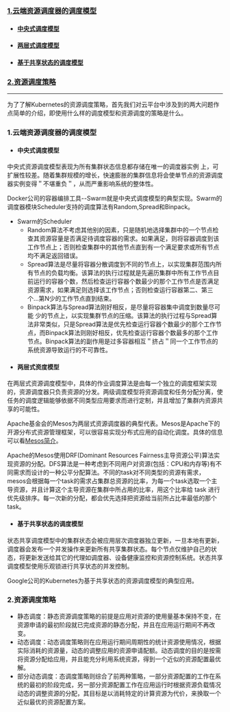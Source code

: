 ### [1.云端资源调度器的调度模型](#云端资源调度器的调度模型锚点)
- #### [中央式调度模型](#中央式调度模型锚点)
- #### [两层式调度模型](#两层式调度模型锚点)
- #### [基于共享状态的调度模型](#基于共享状态的调度模型锚点)
### [2.资源调度策略](#资源调度策略锚点)

---
为了了解Kubernetes的资源调度策略，首先我们对云平台中涉及到的两大问题作点简单的介绍，即使用什么样的调度模型和资源调度的策略是什么。

<span id="云端资源调度器的调度模型锚点"></span>
### 1.云端资源调度器的调度模型
<span id="中央式调度模型锚点"></span>
- #### 中央式调度模型

中央式资源调度模型表现为所有集群状态信息都存储在唯一的调度器实例
上，可扩展性较差。随着集群规模的增长，快速膨胀的集群信息将会使单节点的资源调度器实例变得＂不堪重负＂，从而严重影响系统的整体性。

Docker公司的容器编排工具--Swarm就是中央式调度模型的典型实现。Swarm的调度器模块Scheduler支持的调度算法有Random,Spread和Binpack。

- Swarm的Scheduler    
    - Random算法不考虑其他别的因素，只是随机地选择集群中的一个节点检查其资源容量是否满足待调度容器的需求。如果满足，则将容器调度到该工作节点上；否则检查集群中的其他节点直到有一个满足要求或所有节点均不满足返回错误。
    - Spread算法是尽量将容器分散调度到不同的节点上，以实现集群范围内所有节点的负载均衡。该算法的执行过程就是先遍历集群中所有工作节点目前运行的容器个数，然后检查运行容器个数最少的那个工作节点是否满足资源需求，如果满足则选择该工作节点；否则检查运行容器第二、第三个...第N少的工作节点直到结束。
    - Binpack算法与Spread算法刚好相反，是尽量将容器集中调度到数量尽可能
    少的节点上，以实现集群节点的压缩。该算法的执行过程与Spread算法非常类似，只是Spread算法是优先检查运行容器个数最少的那个工作节点，而Binpack算法则刚好相反，优先检查运行容器个数最多的那个工作节点。Binpack算法的副作用是过多容器相互＂挤占＂同一个工作节点的系统资源导致运行的不可靠性。

<span id="两层式调度模型锚点"></span>
- #### 两层式资度模型

在两层式资源调度模型中，具体的作业调度算法是由每一个独立的调度框架实现的，资源调度器只负责资源的分发。两级调度模型将资源调度和任务分配分离，使任务的调度逻辑能够依据不同类型应用要求而进行定制，并且增加了集群内资源共享的可能性。

Apache基金会的Mesos为两层式资源调度器的典型代表。Mesos是Apache下的开源分布式资源管理框架，可以很容易实现分布式应用的自动化调度。具体的信息可以看[Mesos简介](https://www.jianshu.com/p/cb211a1532be)。

Apache的Mesos使用DRF(Dominant Resources Fairness主导资源公平)算法实现资源的分配。DFS算法是一种考虑到不同用户对资源(包括：CPU和内存等)有不同需求而设计的一种公平分配算法。不同的task对不同类型的资源有需求，mesos会根据每一个task的需求占集群总资源的比率，为每一个task选取一个主导资源，并且计算这个主导资源在集群中所占用的比率，用这个比率给 task 进行优先级排序。每一次新的分配，都会优先选择把资源给当前所占比率最低的那个task。

<span id="基于共享状态的调度模型锚点"></span>
- #### 基于共享状态的调度模型

状态共享调度模型中的集群状态会被应用层次调度器独立更新，一旦本地有更新，
调度器会发布一个并发操作来更新所有共享集群状态。每个节点仅维护自己的状态，将更新发送给其它的代理如调度器、设备健康监控和资源控制系统。状态共享调度模型使用乐观锁进行共享状态的并发控制。

Google公司的Kubernetes为基于共享状态的资源调度模型的典型应用。

<span id="资源调度策略锚点"></span>
### 2.资源调度策略
- 静态调度：静态资源调度策略的前提是应用对资源的使用量基本保持不变，在资源申请的最初阶段就已完成资源的静态分配，并且在应用运行期间不再改变。
- 动态调度：动态调度策略则在应用运行期间周期性的统计资源使用情况，根据实际消耗的资源量，动态的调整应用的资源申请配额。动态调度的目的是按需将资源分配给应用，并且能充分利用系统资源，得到一个近似的资源配置最优解。
- 部分动态调度：态调度策略则综合了前两种策略，一部分资源配置的工作在系统的最初的阶段完成，另一部分资源配置工作在应用运行时根据资源负载情况动态的调整资源的分配，其目标是以消耗特定的计算资源为代价，来换取一个近似最优的资源配置方案。
